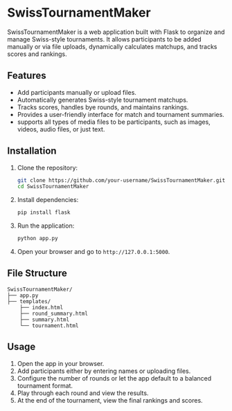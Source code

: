 # SwissTournamentMaker

SwissTournamentMaker is a web application built with Flask to organize and manage Swiss-style tournaments. It allows participants to be added manually or via file uploads, dynamically calculates matchups, and tracks scores and rankings.

## Features

- Add participants manually or upload files.
- Automatically generates Swiss-style tournament matchups.
- Tracks scores, handles bye rounds, and maintains rankings.
- Provides a user-friendly interface for match and tournament summaries.
- supports all types of media files to be participants, such as images, videos, audio files, or just text.

## Installation

1. Clone the repository:
   ```bash
   git clone https://github.com/your-username/SwissTournamentMaker.git
   cd SwissTournamentMaker
   ```

2. Install dependencies:
   ```bash
   pip install flask
   ```

3. Run the application:
   ```bash
   python app.py
   ```

4. Open your browser and go to `http://127.0.0.1:5000`.

## File Structure

```
SwissTournamentMaker/
├── app.py
├── templates/
    ├── index.html
    ├── round_summary.html
    ├── summary.html
    └── tournament.html

```

## Usage

1. Open the app in your browser.
2. Add participants either by entering names or uploading files.
3. Configure the number of rounds or let the app default to a balanced tournament format.
4. Play through each round and view the results.
5. At the end of the tournament, view the final rankings and scores.